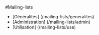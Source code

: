 #Mailing-lists

- [Généralités] (/mailing-lists/generalites)
- [Administration] (/mailing-lists/admin)
- [Utilisation] (/mailing-lists/use)